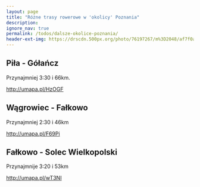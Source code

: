 ```yaml
---
layout: page
title: "Różne trasy rowerowe w 'okolicy' Poznania"
description: 
ignore_nav: true
permalink: /todos/dalsze-okolice-poznania/
header-ext-img: https://drscdn.500px.org/photo/76197267/m%3D2048/af7f0a557aa3f95ca5d3e595bd929832
---
```


Piła - Gółańcz
--------------

Przynajmniej 3:30 i 66km.

http://umapa.pl/HzOGF

Wągrowiec - Fałkowo
-------------------

Przynajmniej 2:30 i 46km

http://umapa.pl/F69Pi

Fałkowo - Solec Wielkopolski
----------------------------

Przynajmnije 3:20 i 53km

http://umapa.pl/wT3NI
